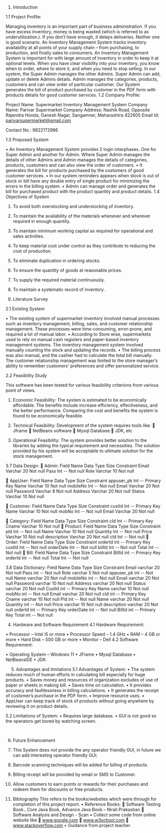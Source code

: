 
1.	Introduction

1.1	Project Profile:

Managing inventory is an important part of business administration. If you have excess inventory, money is being wasted (which is referred to as underutilization.). If you don’t have enough, it delays deliveries. Neither one is good scenario.
An Inventory Management System tracks inventory availability at all points of your supply chain – from purchasing, to production, and finally sales to consumers. An Inventory Management System is important for with large amount of inventory in order to keep it at optional levels. When you have clear visibility into your inventory, you know when to order, where to store it, and when you need to stop selling.
In our system, the Super Admin manages the other Admins.  Super Admin can add, update or delete Admins details. Admin manages the categories, products, customers and can view order of particular customer. 
Our System generates the bill of product purchased by customer in the PDF form with products details for good customer services. 
1.2	 Company Profile:

Project Name:	Supermarket Inventory Management System
Company Name:	Parivar Supermarket
Company Address:	Nashik Road, Opposite Rajendra Honda, Ganesh Nagar, Sangamner, Maharashtra 422605
Email Id:	parivarsupermarket@gmail.com

Contact No.:	9822172986

1.3	 Proposed System

•	 An Inventory Management System provides 2 login interphases. One for Super Admin and another for Admin. Where Super Admin manages the details of other Admins and Admin manages the details of categories, products, customers and can also view the order of customers.
•	It generates the bill for products purchased by the customers of good customer services.
•	In our system reminders appears when stock is out of stock or bill have any double entry of single product for minimizing the errors in the billing system.
•	Admin can manage order and generates the bill for purchased product with the product quantity and product details.
1.4	 Objectives of System

1. To avoid both overstocking and understocking of inventory.
2. To maintain the availability of the materials whenever and wherever required in enough quantity.
3.	To maintain minimum working capital as required for operational and sales activities.
4.	To keep material cost under control as they contribute to reducing the cost of production.
5.	To eliminate duplication in ordering stocks.
6.	To ensure the quantity of goods at reasonable prices.
7.	To supply the required material continuously.
8.	To maintain a systematic record of inventory.

2.	Literature Survey

2.1 Existing System

•	The existing system of supermarket inventory involved manual processes such as inventory management, billing, sales, and customer relationship management. These processes were time-consuming, error-prone, and required a lot of manual labor.
•	According to Store wise, supermarkets used to rely on manual cash registers and paper-based inventory management systems. The inventory management system involved manually counting the stock and updating the records.
•	 The billing process was also manual, and the cashier had to calculate the total bill manually. The customer relationship management was limited to the store manager’s ability to remember customers’ preferences and offer personalized service.








2.2 Feasibility Study

This software has been tested for various feasibility criterions from various point of views.
1)	Economic Feasibility:
The system is estimated to be economically affordable. The benefits include increase efficiency, effectiveness, and the better performance. Comparing the cost and benefits the system is found to be economically feasible.

2)	Technical Feasibility:
Development of the system requires tools like:
	Jframe
	NetBeans software
	Mysql Database
	JDK, etc

3)	Operational Feasibility:
The system provides better solution to the libraries by adding the typical requirement and necessities. The solution provided by his system will be acceptable to ultimate solution for the stock management.









3.7 Data Design:
	Admin:
Field Name	Data Type	Size	Constraint
Email	Varchar	20	Not null
Pass	Int	--	Not null
Role	Varchar	10	Not null

	AppUser:
Field Name	Data Type	Size	Constraint
appuser_pk	Int	--	Primary Key
Name	Varchar	10	Not null
mobileNo	Int	--	Not null
Email	Varchar	20	Not null
Password	Varchar	8	Not null
Address	Varchar	20	Not null
Status	Varchar	10	Not null

	Customer:
Field Name	Data Type	Size	Constraint
custId	Int	--	Primary Key
Name	Varchar	10	Not null
mobNo	Int	--	Not null
Email	Varchar	20	Not null



	Category:
Field Name	Data Type	Size	Constraint
cId	Int	--	Primary Key
Cname	Varchar	10	Not null
	Product:
Field Name	Data Type	Size	Constraint
pId	Int	--	Not null
Name	Varchar	10	Not null
Quantity	Int	--	Not null
Price	Varchar	10	Not null
description	Varchar	20	Not null
cId	Int	--	Not null
	Order:
Field Name	Data Type	Size	Constraint
orderId	Int	--	Primary Key
custId	Int	--	Not null
orderDate	Int	--	Not null
billId	Int	--	Not null
Total	Int	--	Not null
	Bill:
Field Name	Data Type	Size	Constraint
BillId	int	--	Primary Key
orderId	int	--	Not null
Total	Int	--	Not null

3.8 Data Dictionary:
Field Name	Data Type	Size	Constraint
Email	varchar	20	Not null
Pass	int	--	Not null
Role	varchar	5	Not null
appuser_pk	int	--	Not null
Name	varchar	20	Not null
mobileNo	int	--	Not null
Email	varchar	20	Not null
Password	varchar	10	Not null
Address	varchar	20	Not null
Status	varchar	20	Not null
CustId	int	--	Primary Key
Name	varchar	10	Not null
mobNo	int	--	Not null
Email	varchar	20	Not null
cId	int	--	Primary Key
Cname	varchar	10	Not null
PId	int	--	Not null
Name	varchar	20	Not null
Quantity	int	--	Not null
Price	varchar	10	Not null
description	varchar	20	Not null
orderId	int	--	Primary Key
orderDate	int	--	Not null
BillId	int	--	Primary Key
Total	int	--	Not null


4.	Hardware and Software Requirement
4.1 Hardware Requirement:

•	Processor – Intel i5 or more
•	Processor Speed – 1.4 GHz
•	RAM – 4 GB or more
•	Hard Disk – 500 GB or more
•	Monitor – Dell
4.2 Software Requirement:

•	Operating System – Windows 11
•	JFrame
•	Mysql Database
•	NetBeansIDE
•	JDK

 
5.	Advantages and limitations
5.1 Advantages of System:
•	The system reduces much of human efforts in calculating bill especially for huge products.
•	Saves money and resources of organization excludes of use of paper or sheets in making bill.
•	Saves time on calculation.
•	It provides accuracy and faultlessness in billing calculations.
•	 It generates the receipt of customer’s purchase in the PDF form.
•	Improve resource uses.
•	AppUser can keep track of stock of products without going anywhere by reviewing it on product details.

5.2 Limitations of System:
•	Requires large database.
•	GUI is not good so the operators get bored by watching screen.

 

6.	Future Enhancement

1.	This System does not provide the any operator friendly GUI, in future we can add interesting operator friendly GUI.
2.	Barcode scanning techniques will be added for billing of products.
3.	Billing receipt will be provided by email or SMS to Customer.
4.	Allow customers to earn points or rewards for their purchases and redeem them for discounts or free products.
 
	
7.	Bibliography
This refers to the books/websites which were through for completion of this project report.
•	Reference Books:
	Software Testing Book , Core Java Book, Advance Java Book – Nirali Prakashan
	Software Analysis and Design - Scan
•	Collect some code from online website like
	www.google.com
	www.w3school.com
	www.stackoverflow.com 
•	Guidance from project teacher.



